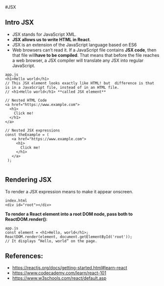 #JSX
## Intro JSX
* JSX stands for JavaScript XML.
* **JSX allows us to write HTML in React**.
* JSX is an extension of the JavaScript language based on ES6
* Web browsers can’t read it. If a JavaScript file contains **JSX code**, then that file will**have to be compiled**. That means that before the file reaches a web browser, a JSX compiler will translate any JSX into regular JavaScript.
```
app.js
<h1>Hello world</h1>
// This JSX element looks exactly like HTML! but  difference is that is in a JavaScript file, instead of in an HTML file.
// <h1>Hello world</h1> **called JSX element**

// Nested HTML Code
<a href="https://www.example.com">
  <h1>
    Click me!
  </h1>
</a>

// Nested JSX expressions
const theExample = (
   <a href="https://www.example.com">
     <h1>
       Click me!
     </h1>
   </a>
 );
 
```
## Rendering JSX
To render a JSX expression means to make it appear onscreen.
```
index.html
<div id="root"></div>
```
**To render a React element into a root DOM node, pass both to ReactDOM.render():**
```
app.js
const element = <h1>Hello, world</h1>;
ReactDOM.render(element, document.getElementById('root'));
// It displays “Hello, world” on the page.
```


## References:
* https://reactjs.org/docs/getting-started.html#learn-react
* https://www.codecademy.com/learn/react-101
* https://www.w3schools.com/react/default.asp
